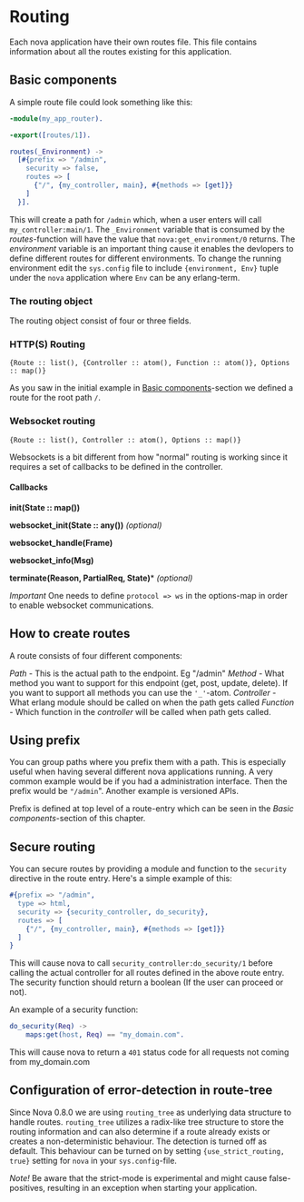 # Routing

Each nova application have their own routes file. This file contains information about all the routes existing for this application.

## <a id="basic-components"> </a>Basic components

A simple route file could look something like this:

```erlang
-module(my_app_router).

-export([routes/1]).

routes(_Environment) ->
  [#{prefix => "/admin",
    security => false,
    routes => [
      {"/", {my_controller, main}, #{methods => [get]}}
    ]
  }].
```

This will create a path for `/admin` which, when a user enters will call `my_controller:main/1`. The `_Environment` variable that is consumed by the *routes*-function will have the value that `nova:get_environment/0` returns. The *environment* variable is an important thing cause it enables the devlopers to define different routes for different environments. To change the running environment edit the `sys.config` file to include `{environment, Env}` tuple under the `nova` application where `Env` can be any erlang-term.

### The routing object

The routing object consist of four or three fields.

### HTTP(S) Routing ###

```
{Route :: list(), {Controller :: atom(), Function :: atom()}, Options :: map()}
```

As you saw in the initial example in [Basic components](#basic-components)-section we defined a route for the root path `/`.

### Websocket routing ###

```
{Route :: list(), Controller :: atom(), Options :: map()}
```

Websockets is a bit different from how "normal" routing is working since it requires a set of callbacks to be defined in the controller.

#### Callbacks ####

**init(State :: map())**

**websocket_init(State :: any())** *(optional)*

**websocket_handle(Frame)**

**websocket_info(Msg)**

**terminate(Reason, PartialReq, State)*** *(optional)*


*Important*
One needs to define `protocol => ws` in the options-map in order to enable websocket communications.


## How to create routes

A route consists of four different components:

*Path* - This is the actual path to the endpoint. Eg "/admin"
*Method* - What method you want to support for this endpoint (get, post, update, delete). If you want to support all methods you can use the `'_'`-atom.
*Controller* - What erlang module should be called on when the path gets called
*Function* - Which function in the *controller* will be called when path gets called.

## Using prefix

You can group paths where you prefix them with a path. This is especially useful when having several different nova applications running. A very common example would be if you had a administration interface. Then the prefix would be `"/admin`". Another example is versioned APIs.

Prefix is defined at top level of a route-entry which can be seen in the *Basic components*-section of this chapter.

## Secure routing

You can secure routes by providing a module and function to the `security` directive in the route entry. Here's a simple example of this:

```erlang
#{prefix => "/admin",
  type => html,
  security => {security_controller, do_security},
  routes => [
    {"/", {my_controller, main}, #{methods => [get]}}
  ]
}
```

This will cause nova to call `security_controller:do_security/1` before calling the actual controller for all routes defined in the above route entry.
The security function should return a boolean (If the user can proceed or not).


An example of a security function:


```erlang
do_security(Req) ->
    maps:get(host, Req) == "my_domain.com".
```

This will cause nova to return a `401` status code for all requests not coming from my_domain.com


## Configuration of error-detection in route-tree

Since Nova 0.8.0 we are using `routing_tree` as underlying data structure to handle routes. `routing_tree` utilizes a radix-like tree structure to store the routing information
and can also determine if a route already exists or creates a non-deterministic behaviour. The detection is turned off as default. This behaviour can be turned on by setting `{use_strict_routing, true}` setting for `nova` in your `sys.config`-file.

*Note!* Be aware that the strict-mode is experimental and might cause false-positives, resulting in an exception when starting your application.
